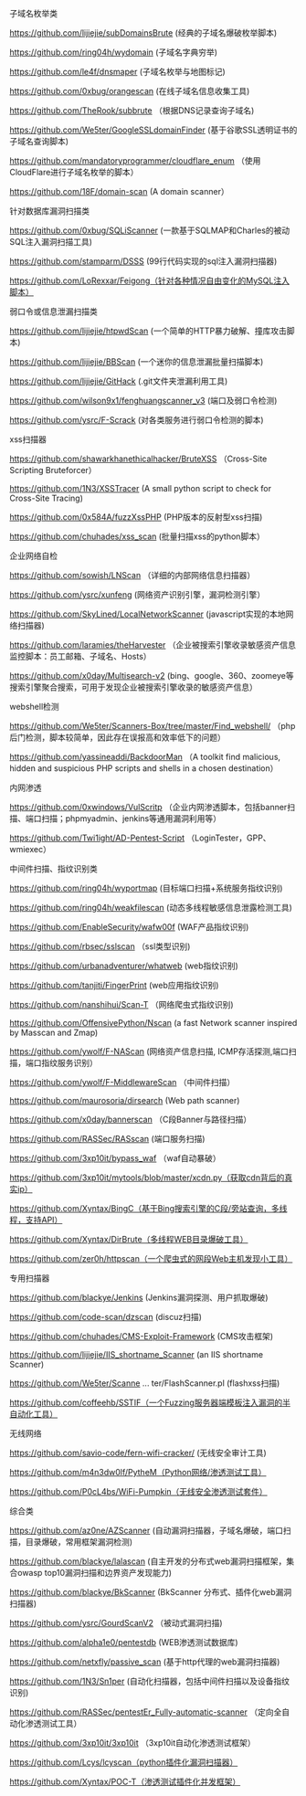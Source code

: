 子域名枚举类

https://github.com/lijiejie/subDomainsBrute (经典的子域名爆破枚举脚本)

https://github.com/ring04h/wydomain (子域名字典穷举)

https://github.com/le4f/dnsmaper (子域名枚举与地图标记)

https://github.com/0xbug/orangescan (在线子域名信息收集工具)

https://github.com/TheRook/subbrute （根据DNS记录查询子域名)

https://github.com/We5ter/GoogleSSLdomainFinder (基于谷歌SSL透明证书的子域名查询脚本)

https://github.com/mandatoryprogrammer/cloudflare_enum （使用CloudFlare进行子域名枚举的脚本）

https://github.com/18F/domain-scan (A domain scanner）

针对数据库漏洞扫描类



https://github.com/0xbug/SQLiScanner (一款基于SQLMAP和Charles的被动SQL注入漏洞扫描工具)

https://github.com/stamparm/DSSS (99行代码实现的sql注入漏洞扫描器)

https://github.com/LoRexxar/Feigong（针对各种情况自由变化的MySQL注入脚本）

弱口令或信息泄漏扫描类

https://github.com/lijiejie/htpwdScan (一个简单的HTTP暴力破解、撞库攻击脚本)

https://github.com/lijiejie/BBScan (一个迷你的信息泄漏批量扫描脚本)

https://github.com/lijiejie/GitHack (.git文件夹泄漏利用工具)

https://github.com/wilson9x1/fenghuangscanner_v3 (端口及弱口令检测)

https://github.com/ysrc/F-Scrack (对各类服务进行弱口令检测的脚本)

xss扫描器

https://github.com/shawarkhanethicalhacker/BruteXSS （Cross-Site Scripting Bruteforcer）

https://github.com/1N3/XSSTracer (A small python script to check for Cross-Site Tracing)

https://github.com/0x584A/fuzzXssPHP (PHP版本的反射型xss扫描)


https://github.com/chuhades/xss_scan (批量扫描xss的python脚本）

企业网络自检

https://github.com/sowish/LNScan （详细的内部网络信息扫描器）

https://github.com/ysrc/xunfeng (网络资产识别引擎，漏洞检测引擎）

https://github.com/SkyLined/LocalNetworkScanner (javascript实现的本地网络扫描器)

https://github.com/laramies/theHarvester （企业被搜索引擎收录敏感资产信息监控脚本：员工邮箱、子域名、Hosts）

https://github.com/x0day/Multisearch-v2 (bing、google、360、zoomeye等搜索引擎聚合搜索，可用于发现企业被搜索引擎收录的敏感资产信息）

webshell检测

https://github.com/We5ter/Scanners-Box/tree/master/Find_webshell/ （php后门检测，脚本较简单，因此存在误报高和效率低下的问题）

https://github.com/yassineaddi/BackdoorMan （A toolkit find malicious, hidden and suspicious PHP scripts and shells in a chosen destination）

内网渗透

https://github.com/0xwindows/VulScritp （企业内网渗透脚本，包括banner扫描、端口扫描；phpmyadmin、jenkins等通用漏洞利用等）

https://github.com/Twi1ight/AD-Pentest-Script （LoginTester，GPP、wmiexec）

中间件扫描、指纹识别类

https://github.com/ring04h/wyportmap (目标端口扫描+系统服务指纹识别)

https://github.com/ring04h/weakfilescan (动态多线程敏感信息泄露检测工具)

https://github.com/EnableSecurity/wafw00f (WAF产品指纹识别)

https://github.com/rbsec/sslscan （ssl类型识别)

https://github.com/urbanadventurer/whatweb (web指纹识别)

https://github.com/tanjiti/FingerPrint (web应用指纹识别)

https://github.com/nanshihui/Scan-T （网络爬虫式指纹识别)

https://github.com/OffensivePython/Nscan (a fast Network scanner inspired by Masscan and Zmap)

https://github.com/ywolf/F-NAScan (网络资产信息扫描, ICMP存活探测,端口扫描，端口指纹服务识别）

https://github.com/ywolf/F-MiddlewareScan （中间件扫描）

https://github.com/maurosoria/dirsearch (Web path scanner)

https://github.com/x0day/bannerscan （C段Banner与路径扫描）

https://github.com/RASSec/RASscan (端口服务扫描)

https://github.com/3xp10it/bypass_waf （waf自动暴破）

https://github.com/3xp10it/mytools/blob/master/xcdn.py（获取cdn背后的真实ip）

https://github.com/Xyntax/BingC（基于Bing搜索引擎的C段/旁站查询，多线程，支持API）

https://github.com/Xyntax/DirBrute（多线程WEB目录爆破工具）

https://github.com/zer0h/httpscan（一个爬虫式的网段Web主机发现小工具）


专用扫描器

https://github.com/blackye/Jenkins (Jenkins漏洞探测、用户抓取爆破)

https://github.com/code-scan/dzscan (discuz扫描)

https://github.com/chuhades/CMS-Exploit-Framework (CMS攻击框架)

https://github.com/lijiejie/IIS_shortname_Scanner (an IIS shortname Scanner)

https://github.com/We5ter/Scanne ... ter/FlashScanner.pl (flashxss扫描)

https://github.com/coffeehb/SSTIF（一个Fuzzing服务器端模板注入漏洞的半自动化工具）

无线网络

https://github.com/savio-code/fern-wifi-cracker/ (无线安全审计工具)

https://github.com/m4n3dw0lf/PytheM（Python网络/渗透测试工具）

https://github.com/P0cL4bs/WiFi-Pumpkin（无线安全渗透测试套件）

综合类

https://github.com/az0ne/AZScanner (自动漏洞扫描器，子域名爆破，端口扫描，目录爆破，常用框架漏洞检测)

https://github.com/blackye/lalascan (自主开发的分布式web漏洞扫描框架，集合owasp top10漏洞扫描和边界资产发现能力)

https://github.com/blackye/BkScanner (BkScanner 分布式、插件化web漏洞扫描器)

https://github.com/ysrc/GourdScanV2 （被动式漏洞扫描)

https://github.com/alpha1e0/pentestdb (WEB渗透测试数据库)

https://github.com/netxfly/passive_scan (基于http代理的web漏洞扫描器)

https://github.com/1N3/Sn1per (自动化扫描器，包括中间件扫描以及设备指纹识别)

https://github.com/RASSec/pentestEr_Fully-automatic-scanner （定向全自动化渗透测试工具）

https://github.com/3xp10it/3xp10it （3xp10it自动化渗透测试框架）

https://github.com/Lcys/lcyscan（python插件化漏洞扫描器）

https://github.com/Xyntax/POC-T（渗透测试插件化并发框架）